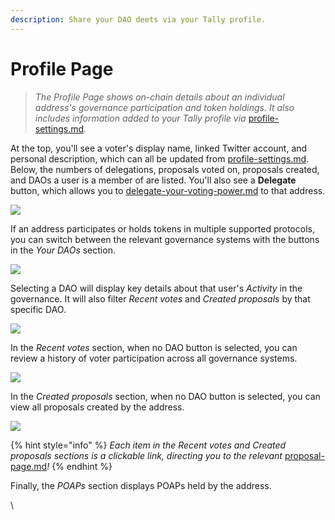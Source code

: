 ```yaml
---
description: Share your DAO deets via your Tally profile.
---
```


# Profile Page

> _The Profile Page shows on-chain details about an individual address's governance participation and token holdings. It also includes information added to your Tally profile via_ [profile-settings.md](profile-settings.md "mention")_._

At the top, you'll see a voter's display name, linked Twitter account, and personal description, which can all be updated from [profile-settings.md](profile-settings.md "mention"). Below, the numbers of delegations, proposals voted on, proposals created, and DAOs a user is a member of are listed. You'll also see a **Delegate** button, which allows you to [delegate-your-voting-power.md](../proposals/delegate-your-voting-power.md "mention") to that address.

![](https://p434.p1.n0.cdn.getcloudapp.com/items/4gur6l2A/8ee8a23e-5893-49b4-962a-3cddc2395e34.jpg?v=4b662d083826acf9ddd3ea2492903764)

If an address participates or holds tokens in multiple supported protocols, you can switch between the relevant governance systems with the buttons in the _Your DAOs_ section.&#x20;

![](https://p434.p1.n0.cdn.getcloudapp.com/items/xQuwB6m0/d9f7e0e6-fe48-466c-b18e-2070043fe0bc.jpg?v=2c1c1c13ec4696827cff9d3890143240)

Selecting a DAO will display key details about that user's _Activity_ in the governance. It will also filter _Recent votes_ and _Created proposals_ by that specific DAO.

![](https://p434.p1.n0.cdn.getcloudapp.com/items/eDuXNROQ/7e6725a8-898f-4236-a49f-adad46e409a8.jpg?v=8d21deb1f63889442b5b8f784acf525f)

In the _Recent votes_ section, when no DAO button is selected, you can review a history of voter participation across all governance systems.

![](https://p434.p1.n0.cdn.getcloudapp.com/items/P8uQJGnL/ebaa52f9-821c-4dd4-b614-e15af7bba532.jpg?v=7ed9c3abaee0a74c3039008cdcb7bac8)

In the _Created proposals_ section, when no DAO button is selected, you can view all proposals created by the address.

![](https://p434.p1.n0.cdn.getcloudapp.com/items/v1uOJjKr/2a2af714-ea44-40d1-b6ea-a60acfb8f6fb.jpg?v=fff2fe1133144d6f87e961bacb770ed2)

{% hint style="info" %}
_Each item in the Recent votes and Created proposals sections is a clickable link, directing you to the relevant_ [proposal-page.md](proposal-page.md "mention")_!_
{% endhint %}

Finally, the _POAPs_ section displays POAPs held by the address.

\
